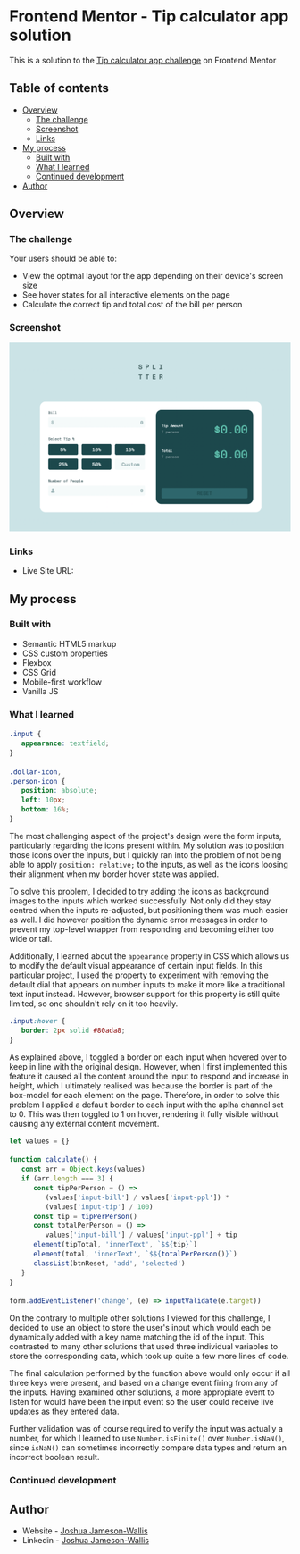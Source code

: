 # Frontend Mentor - Tip calculator app solution

This is a solution to the [Tip calculator app challenge](https://www.frontendmentor.io/challenges/tip-calculator-app-ugJNGbJUX) on Frontend Mentor

## Table of contents

-  [Overview](#overview)
   -  [The challenge](#the-challenge)
   -  [Screenshot](#screenshot)
   -  [Links](#links)
-  [My process](#my-process)
   -  [Built with](#built-with)
   -  [What I learned](#what-i-learned)
   -  [Continued development](#continued-development)
-  [Author](#author)

## Overview

### The challenge

Your users should be able to:

-  View the optimal layout for the app depending on their device's screen size
-  See hover states for all interactive elements on the page
-  Calculate the correct tip and total cost of the bill per person

### Screenshot

![](./Screenshot.png)

### Links

-  Live Site URL:

## My process

### Built with

-  Semantic HTML5 markup
-  CSS custom properties
-  Flexbox
-  CSS Grid
-  Mobile-first workflow
-  Vanilla JS

### What I learned

```css
.input {
   appearance: textfield;
}

.dollar-icon,
.person-icon {
   position: absolute;
   left: 10px;
   bottom: 16%;
}
```

The most challenging aspect of the project's design were the form inputs, particularly regarding the icons present within. My solution was to position those icons over the inputs, but I quickly ran into the problem of not being able to apply `position: relative;` to the inputs, as well as the icons loosing their alignment when my border hover state was applied.

To solve this problem, I decided to try adding the icons as background images to the inputs which worked successfully. Not only did they stay centred when the inputs re-adjusted, but positioning them was much easier as well. I did however position the dynamic error messages in order to prevent my top-level wrapper from responding and becoming either too wide or tall.

Additionally, I learned about the `appearance` property in CSS which allows us to modify the default visual appearance of certain input fields. In this particular project, I used the property to experiment with removing the default dial that appears on number inputs to make it more like a traditional text input instead. However, browser support for this property is still quite limited, so one shouldn't rely on it too heavily.

```css
.input:hover {
   border: 2px solid #80ada8;
}
```

As explained above, I toggled a border on each input when hovered over to keep in line with the original design. However, when I first implemented this feature it caused all the content around the input to respond and increase in height, which I ultimately realised was because the border is part of the box-model for each element on the page. Therefore, in order to solve this problem I applied a default border to each input with the aplha channel set to 0. This was then toggled to 1 on hover, rendering it fully visible without causing any external content movement.

```js
let values = {}

function calculate() {
   const arr = Object.keys(values)
   if (arr.length === 3) {
      const tipPerPerson = () =>
         (values['input-bill'] / values['input-ppl']) *
         (values['input-tip'] / 100)
      const tip = tipPerPerson()
      const totalPerPerson = () =>
         values['input-bill'] / values['input-ppl'] + tip
      element(tipTotal, 'innerText', `$${tip}`)
      element(total, 'innerText', `$${totalPerPerson()}`)
      classList(btnReset, 'add', 'selected')
   }
}

form.addEventListener('change', (e) => inputValidate(e.target))
```

On the contrary to multiple other solutions I viewed for this challenge, I decided to use an object to store the user's input which would each be dynamically added with a key name matching the id of the input. This contrasted to many other solutions that used three individual variables to store the corresponding data, which took up quite a few more lines of code.

The final calculation performed by the function above would only occur if all three keys were present, and based on a change event firing from any of the inputs. Having examined other solutions, a more appropiate event to listen for would have been the input event so the user could receive live updates as they entered data.

Further validation was of course required to verify the input was actually a number, for which I learned to use `Number.isFinite()` over `Number.isNaN()`, since `isNaN()` can sometimes incorrectly compare data types and return an incorrect boolean result.

### Continued development

## Author

-  Website - [Joshua Jameson-Wallis](https://joshuajamesonwallis.com)
-  Linkedin - [Joshua Jameson-Wallis]()
